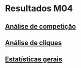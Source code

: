 # Resultados M04

## [Análise de competição](analise_competicao.html)
## [Análise de cliques](analise_cliques.html)
## [Estatísticas gerais](statistics.html)
